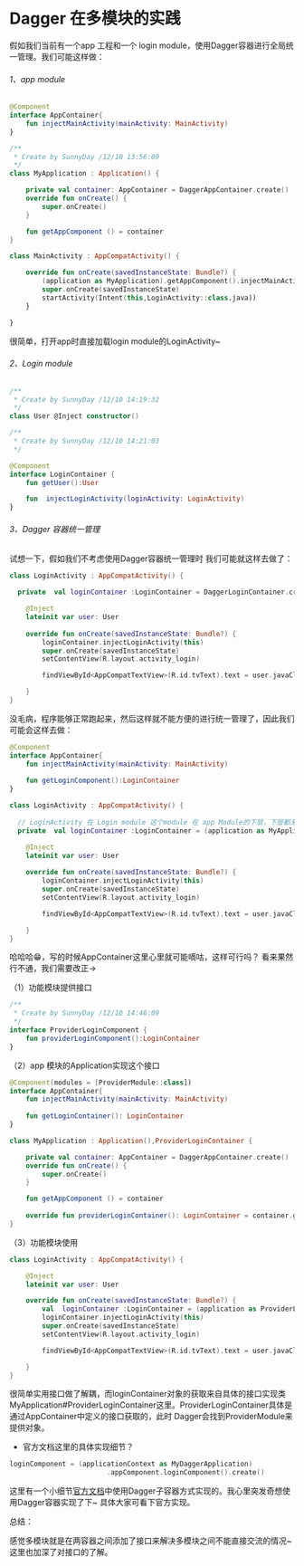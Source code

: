 # Dagger 在多模块的实践

假如我们当前有一个app 工程和一个 login module，使用Dagger容器进行全局统一管理。我们可能这样做：

###### 1、app module

```kotlin
@Component
interface AppContainer{
    fun injectMainActivity(mainActivity: MainActivity)
}
```

```kotlin
/**
 * Create by SunnyDay /12/10 13:56:09
 */
class MyApplication : Application() {

    private val container: AppContainer = DaggerAppContainer.create()
    override fun onCreate() {
        super.onCreate()
    }

    fun getAppComponent () = container
}
```

```kotlin
class MainActivity : AppCompatActivity() {

    override fun onCreate(savedInstanceState: Bundle?) {
        (application as MyApplication).getAppComponent().injectMainActivity(this)
        super.onCreate(savedInstanceState)
        startActivity(Intent(this,LoginActivity::class.java))
    }

}
```

很简单，打开app时直接加载login module的LoginActivity~

###### 2、Login module

```kotlin
/**
 * Create by SunnyDay /12/10 14:19:32
 */
class User @Inject constructor()
```

```kotlin
/**
 * Create by SunnyDay /12/10 14:21:03
 */

@Component
interface LoginContainer {
    fun getUser():User

    fun  injectLoginActivity(loginActivity: LoginActivity)
}
```

###### 3、Dagger 容器统一管理

试想一下，假如我们不考虑使用Dagger容器统一管理时 我们可能就这样去做了：

```kotlin
class LoginActivity : AppCompatActivity() {

  private  val loginContainer :LoginContainer = DaggerLoginContainer.create()

    @Inject
    lateinit var user: User
    
    override fun onCreate(savedInstanceState: Bundle?) {
        loginContainer.injectLoginActivity(this)
        super.onCreate(savedInstanceState)
        setContentView(R.layout.activity_login)

        findViewById<AppCompatTextView>(R.id.tvText).text = user.javaClass.simpleName

    }
}
```

没毛病，程序能够正常跑起来，然后这样就不能方便的进行统一管理了，因此我们可能会这样去做：

```kotlin
@Component
interface AppContainer{
    fun injectMainActivity(mainActivity: MainActivity)
    
    fun getLoginComponent():LoginContainer
}
```

```kotlin
class LoginActivity : AppCompatActivity() {
    
  // LoginActivity 在 Login module 这个module 在 app Module的下层，下层都无法使用上层的依赖，MyApplication这里无法使用
  private  val loginContainer :LoginContainer = (application as MyApplication).getAppComponent().getLoginComponent().create()

    @Inject
    lateinit var user: User
    
    override fun onCreate(savedInstanceState: Bundle?) {
        loginContainer.injectLoginActivity(this)
        super.onCreate(savedInstanceState)
        setContentView(R.layout.activity_login)

        findViewById<AppCompatTextView>(R.id.tvText).text = user.javaClass.simpleName

    }
}
```

哈哈哈😁，写的时候AppContainer这里心里就可能嘀咕，这样可行吗？ 看来果然行不通，我们需要改正->

（1）功能模块提供接口

```kotlin
/**
 * Create by SunnyDay /12/10 14:46:09
 */
interface ProviderLoginComponent {
    fun providerLoginComponent():LoginContainer
}
```

（2）app 模块的Application实现这个接口

```kotlin
@Component(modules = [ProviderModule::class])
interface AppContainer{
    fun injectMainActivity(mainActivity: MainActivity)
    
    fun getLoginContainer(): LoginContainer
}
```

```kotlin
class MyApplication : Application(),ProviderLoginContainer {

    private val container: AppContainer = DaggerAppContainer.create()
    override fun onCreate() {
        super.onCreate()
    }

    fun getAppComponent () = container
    
    override fun providerLoginContainer(): LoginContainer = container.getLoginContainer()
}
```

（3）功能模块使用

```kotlin
class LoginActivity : AppCompatActivity() {

    @Inject
    lateinit var user: User

    override fun onCreate(savedInstanceState: Bundle?) {
        val  loginContainer :LoginContainer = (application as ProviderLoginContainer).providerLoginContainer()
        loginContainer.injectLoginActivity(this)
        super.onCreate(savedInstanceState)
        setContentView(R.layout.activity_login)

        findViewById<AppCompatTextView>(R.id.tvText).text = user.javaClass.simpleName

    }
}
```

很简单实用接口做了解耦，而loginContainer对象的获取来自具体的接口实现类MyApplication#ProviderLoginContainer这里。ProviderLoginContainer具体是通过AppContainer中定义的接口获取的，此时
Dagger会找到ProviderModule来提供对象。


- 官方文档这里的具体实现细节？

```kotlin
loginComponent = (applicationContext as MyDaggerApplication)
                        .appComponent.loginComponent().create()
```

这里有一个小细节[官方文档](https://developer.android.google.cn/training/dependency-injection/dagger-multi-module?hl=zh-cn)中使用Dagger子容器方式实现的。我心里突发奇想使用Dagger容器实现了下~
具体大家可看下官方实现。

总结：

感觉多模块就是在两容器之间添加了接口来解决多模块之间不能直接交流的情况~ 这里也加深了对接口的了解。

